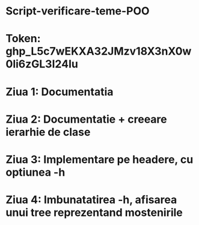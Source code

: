 # Script-verificare-teme-POO

# Token: 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

# Ziua 1: Documentatia

# Ziua 2: Documentatie + creeare ierarhie de clase

# Ziua 3: Implementare pe headere, cu optiunea -h

# Ziua 4: Imbunatatirea -h, afisarea unui tree reprezentand mostenirile